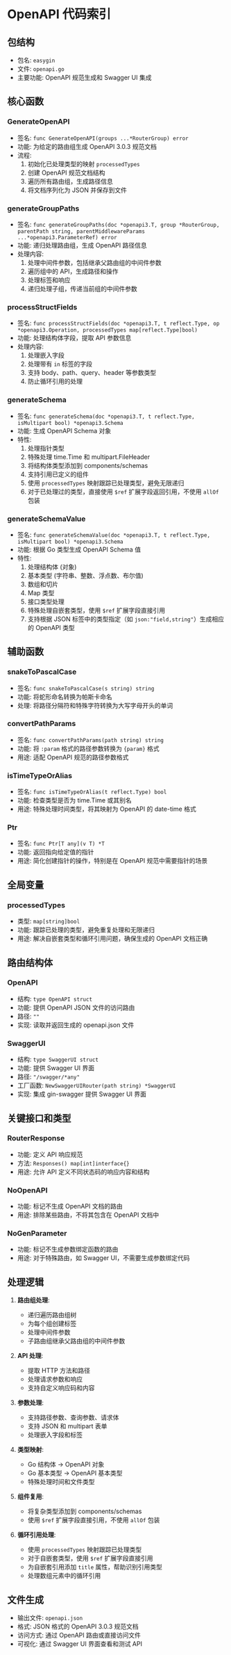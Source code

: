 # OpenAPI 代码索引

## 包结构
- 包名: `easygin`
- 文件: `openapi.go`
- 主要功能: OpenAPI 规范生成和 Swagger UI 集成

## 核心函数

### GenerateOpenAPI
- 签名: `func GenerateOpenAPI(groups ...*RouterGroup) error`
- 功能: 为给定的路由组生成 OpenAPI 3.0.3 规范文档
- 流程:
  1. 初始化已处理类型的映射 `processedTypes`
  2. 创建 OpenAPI 规范文档结构
  3. 遍历所有路由组，生成路径信息
  4. 将文档序列化为 JSON 并保存到文件

### generateGroupPaths
- 签名: `func generateGroupPaths(doc *openapi3.T, group *RouterGroup, parentPath string, parentMiddlewareParams ...*openapi3.ParameterRef) error`
- 功能: 递归处理路由组，生成 OpenAPI 路径信息
- 处理内容:
  1. 处理中间件参数，包括继承父路由组的中间件参数
  2. 遍历组中的 API，生成路径和操作
  3. 处理标签和响应
  4. 递归处理子组，传递当前组的中间件参数

### processStructFields
- 签名: `func processStructFields(doc *openapi3.T, t reflect.Type, op *openapi3.Operation, processedTypes map[reflect.Type]bool)`
- 功能: 处理结构体字段，提取 API 参数信息
- 处理内容:
  1. 处理嵌入字段
  2. 处理带有 `in` 标签的字段
  3. 支持 body、path、query、header 等参数类型
  4. 防止循环引用的处理

### generateSchema
- 签名: `func generateSchema(doc *openapi3.T, t reflect.Type, isMultipart bool) *openapi3.Schema`
- 功能: 生成 OpenAPI Schema 对象
- 特性:
  1. 处理指针类型
  2. 特殊处理 time.Time 和 multipart.FileHeader
  3. 将结构体类型添加到 components/schemas
  4. 支持引用已定义的组件
  5. 使用 `processedTypes` 映射跟踪已处理类型，避免无限递归
  6. 对于已处理过的类型，直接使用 `$ref` 扩展字段返回引用，不使用 `allOf` 包装

### generateSchemaValue
- 签名: `func generateSchemaValue(doc *openapi3.T, t reflect.Type, isMultipart bool) *openapi3.Schema`
- 功能: 根据 Go 类型生成 OpenAPI Schema 值
- 特性:
  1. 处理结构体 (对象)
  2. 基本类型 (字符串、整数、浮点数、布尔值)
  3. 数组和切片
  4. Map 类型
  5. 接口类型处理
  6. 特殊处理自嵌套类型，使用 `$ref` 扩展字段直接引用
  7. 支持根据 JSON 标签中的类型指定（如 `json:"field,string"`）生成相应的 OpenAPI 类型

## 辅助函数

### snakeToPascalCase
- 签名: `func snakeToPascalCase(s string) string`
- 功能: 将蛇形命名转换为帕斯卡命名
- 处理: 将路径分隔符和特殊字符转换为大写字母开头的单词

### convertPathParams
- 签名: `func convertPathParams(path string) string`
- 功能: 将 `:param` 格式的路径参数转换为 `{param}` 格式
- 用途: 适配 OpenAPI 规范的路径参数格式

### isTimeTypeOrAlias
- 签名: `func isTimeTypeOrAlias(t reflect.Type) bool`
- 功能: 检查类型是否为 time.Time 或其别名
- 用途: 特殊处理时间类型，将其映射为 OpenAPI 的 date-time 格式

### Ptr
- 签名: `func Ptr[T any](v T) *T`
- 功能: 返回指向给定值的指针
- 用途: 简化创建指针的操作，特别是在 OpenAPI 规范中需要指针的场景

## 全局变量

### processedTypes
- 类型: `map[string]bool`
- 功能: 跟踪已处理的类型，避免重复处理和无限递归
- 用途: 解决自嵌套类型和循环引用问题，确保生成的 OpenAPI 文档正确

## 路由结构体

### OpenAPI
- 结构: `type OpenAPI struct`
- 功能: 提供 OpenAPI JSON 文件的访问路由
- 路径: `""`
- 实现: 读取并返回生成的 openapi.json 文件

### SwaggerUI
- 结构: `type SwaggerUI struct`
- 功能: 提供 Swagger UI 界面
- 路径: `"/swagger/*any"`
- 工厂函数: `NewSwaggerUIRouter(path string) *SwaggerUI`
- 实现: 集成 gin-swagger 提供 Swagger UI 界面

## 关键接口和类型

### RouterResponse
- 功能: 定义 API 响应规范
- 方法: `Responses() map[int]interface{}`
- 用途: 允许 API 定义不同状态码的响应内容和结构

### NoOpenAPI
- 功能: 标记不生成 OpenAPI 文档的路由
- 用途: 排除某些路由，不将其包含在 OpenAPI 文档中

### NoGenParameter
- 功能: 标记不生成参数绑定函数的路由
- 用途: 对于特殊路由，如 Swagger UI，不需要生成参数绑定代码

## 处理逻辑

1. **路由组处理**:
   - 递归遍历路由组树
   - 为每个组创建标签
   - 处理中间件参数
   - 子路由组继承父路由组的中间件参数

2. **API 处理**:
   - 提取 HTTP 方法和路径
   - 处理请求参数和响应
   - 支持自定义响应码和内容

3. **参数处理**:
   - 支持路径参数、查询参数、请求体
   - 支持 JSON 和 multipart 表单
   - 处理嵌入字段和标签

4. **类型映射**:
   - Go 结构体 → OpenAPI 对象
   - Go 基本类型 → OpenAPI 基本类型
   - 特殊处理时间和文件类型

5. **组件复用**:
   - 将复杂类型添加到 components/schemas
   - 使用 `$ref` 扩展字段直接引用，不使用 `allOf` 包装

6. **循环引用处理**:
   - 使用 `processedTypes` 映射跟踪已处理类型
   - 对于自嵌套类型，使用 `$ref` 扩展字段直接引用
   - 为自嵌套引用添加 `title` 属性，帮助识别引用类型
   - 处理数组元素中的循环引用

## 文件生成

- 输出文件: `openapi.json`
- 格式: JSON 格式的 OpenAPI 3.0.3 规范文档
- 访问方式: 通过 OpenAPI 路由或直接访问文件
- 可视化: 通过 Swagger UI 界面查看和测试 API